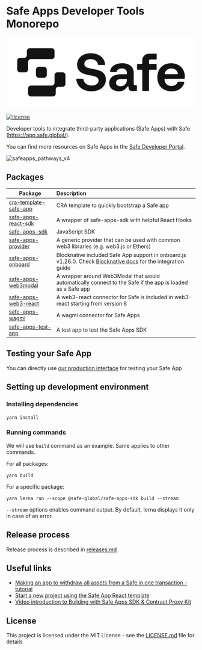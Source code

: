 # Safe Apps Developer Tools Monorepo

[![Logo](https://raw.githubusercontent.com/safe-global/safe-apps-sdk/main/assets/logo.svg)](https://safe.global/)

[![license](https://img.shields.io/github/license/safe-global/safe-apps-sdk)](https://github.com/Dargon789/safe-apps-sdk/blob/main/LICENSE.md)

Developer tools to integrate third-party applications (Safe Apps) with Safe (https://app.safe.global/).

You can find more resources on Safe Apps in the [Safe Developer Portal](https://docs.safe.global/safe-core-aa-sdk/safe-apps).

![safeapps_pathways_v4](https://user-images.githubusercontent.com/6764315/123075714-c5564100-d418-11eb-8da0-898aa163dee2.png)

## Packages

| Package                                                       | Description                                                                                                                                       |
|---------------------------------------------------------------|:--------------------------------------------------------------------------------------------------------------------------------------------------|
| [cra-template-safe-app](/packages/cra-template-safe-app)      | CRA template to quickly bootstrap a Safe app                                                                                                      |
| [safe-apps-react-sdk](/packages/safe-apps-react-sdk)          | A wrapper of safe-apps-sdk with helpful React Hooks                                                                                               |
| [safe-apps-sdk](/packages/safe-apps-sdk)                      | JavaScript SDK                                                                                                                                    |
| [safe-apps-provider](/packages/safe-apps-provider)            | A generic provider that can be used with common web3 libraries (e.g. web3.js or Ethers)                                                           |
| [safe-apps-onboard](https://onboard.blocknative.com/)         | Blocknative included Safe App support in onboard.js v1.26.0. Check [Blocknative docs](https://onboard.blocknative.com/) for the integration guide |
| [safe-apps-web3modal](/packages/safe-apps-web3modal)          | A wrapper around Web3Modal that would automatically connect to the Safe if the app is loaded as a Safe app                                        |
| [safe-apps-web3-react](https://github.com/Uniswap/web3-react) | A web3-react connector for Safe is included in web3-react starting from version 8                                                                 |
| [safe-apps-wagmi](/packages/safe-apps-wagmi)                  | A wagmi connector for Safe Apps                                                                                                                   |
| [safe-apps-test-app](/packages/safe-apps-test-app)            | A test app to test the Safe Apps SDK                                                                                                              |

## Testing your Safe App

You can directly use [our production interface](https://app.safe.global) for testing your Safe App


## Setting up development environment

### Installing dependencies

```
yarn install
```

### Running commands

We will use `build` command as an example. Same applies to other commands.

For all packages:

```
yarn build
```

For a specific package:

```
yarn lerna run --scope @safe-global/safe-apps-sdk build --stream
```

`--stream` options enables command output. By default, lerna displays it only in case of an error.

## Release process

Release process is described in [releases.md](/docs/releases.md)

## Useful links

- [Making an app to withdraw all assets from a Safe in one transaction - tutorial](/guides/drain-safe-app)
- [Start a new project using the Safe App React template](/packages/cra-template-safe-app)
- [Video introduction to Building with Safe Apps SDK & Contract Proxy Kit](https://www.youtube.com/watch?v=YGw8WfBw5OI)

## License

This project is licensed under the MIT License - see the [LICENSE.md](LICENSE.md) file for details
